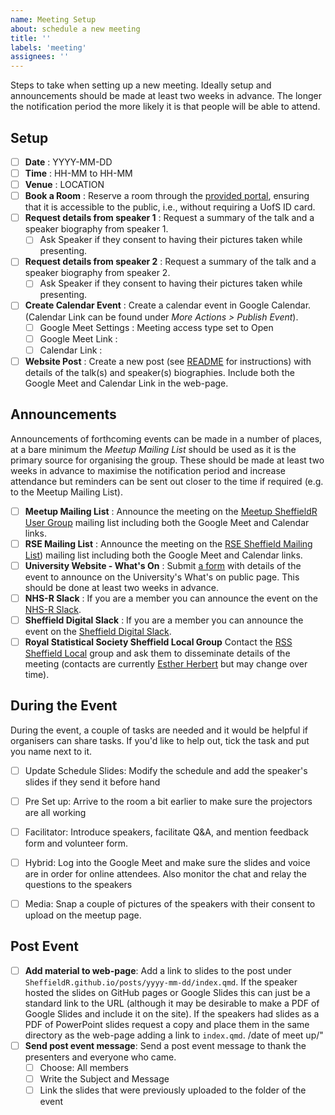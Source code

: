```yaml
---
name: Meeting Setup
about: schedule a new meeting
title: ''
labels: 'meeting'
assignees: ''
---
```


Steps to take when setting up a new meeting. Ideally setup and announcements should be made at least two weeks in
advance. The longer the notification period the more likely it is that people will be able to attend.

## Setup

+ [ ] **Date** : YYYY-MM-DD
+ [ ] **Time** : HH-MM to HH-MM
+ [ ] **Venue** : LOCATION
+ [ ] **Book a Room** : Reserve a room through the [provided
      portal](https://staff.sheffield.ac.uk/it-services/room-bookings/process), ensuring that it is accessible to the public, i.e., without requiring a UofS ID card.
+ [ ] **Request details from speaker 1** : Request a summary of the talk and a speaker biography from speaker 1.
  + [ ] Ask Speaker if they consent to having their pictures taken while presenting.
+ [ ] **Request details from speaker 2** : Request a summary of the talk and a speaker biography from speaker 2.
  + [ ] Ask Speaker if they consent to having their pictures taken while presenting.
+ [ ] **Create Calendar Event** : Create a calendar event in Google Calendar. (Calendar Link can be found under _More Actions > Publish  Event_).
  + [ ] Google Meet Settings : Meeting access type set to Open
  + [ ] Google Meet Link :
  + [ ] Calendar Link :
+ [ ] **Website Post** : Create a new post (see [README](https://github.com/SheffieldR/SheffieldR.github.io) for
      instructions) with details of the talk(s) and speaker(s) biographies. Include both the Google Meet and Calendar Link in the web-page.

## Announcements

Announcements of forthcoming events can be made in a number of places, at a bare minimum the _Meetup Mailing List_
should be used as it is the primary source for organising the group. These should be made at least two weeks in advance
to maximise the notification period and increase attendance but reminders can be sent out closer to the time if required
(e.g. to the Meetup Mailing List).

+ [ ] **Meetup Mailing List** : Announce the meeting on the [Meetup SheffieldR User Group](https://www.meetup.com/sheffieldr-sheffield-r-users-group/) mailing list including both the Google Meet and Calendar links.
+ [ ] **RSE Mailing List** : Announce the meeting on the [RSE Sheffield Mailing
      List](https://groups.google.com/a/sheffield.ac.uk/g/RSE-group)) mailing list including both the Google Meet and Calendar links.
+ [ ] **University Website - What's On** : Submit [a form]( https://www.sheffield.ac.uk/whatson/submit ) with details of the event to announce on the University's What's on public page. This should be done at least two weeks in advance.
+ [ ] **NHS-R Slack** : If you are a member you can announce the event on the [NHS-R
      Slack](https://nhsrcommunity.slack.com/).
+ [ ] **Sheffield Digital Slack** : If you are a member you can announce the event on the [Sheffield Digital Slack](https://sheffield.digital/slack).
+ [ ] **Royal Statistical Society Sheffield Local Group** Contact the [RSS Sheffield Local](https://rss.org.uk/membership/rss-groups-and-committees/groups/sheffield/) group and ask them to disseminate details of the meeting (contacts are currently [Esther Herbert](mailto:e.herbert@sheffield.ac.uk) but may change over time).

## During the Event

During the event, a couple of tasks are needed and it would be helpful if organisers can share tasks. If you'd like to help out, tick the task and put you name next to it.

+ [ ] Update Schedule Slides: Modify the schedule and add the speaker's slides if they send it before hand
+ [ ] Pre Set up: Arrive to the room a bit earlier to make sure the projectors are all working
+ [ ] Facilitator: Introduce speakers, facilitate Q&A, and mention feedback form and volunteer form.
+ [ ] Hybrid: Log into the Google Meet and make sure the slides and voice are in order for online attendees. Also monitor the chat and relay the questions to the speakers
+ [ ] Media: Snap a couple of pictures of the speakers with their consent to upload on the meetup page.


## Post Event

+ [ ] **Add material to web-page**: Add a link to slides to the post under `SheffieldR.github.io/posts/yyyy-mm-dd/index.qmd`. If the speaker hosted the slides on GitHub pages or Google Slides this can just be a standard link to the URL (although it may be desirable to make a PDF of Google Slides and include it on the site). If the speakers had slides as a PDF of PowerPoint slides request a copy and place them in the same directory as the web-page adding a link to `index.qmd`.
/date of meet up/"
+ [ ] **Send post event message**: Send a post event message to thank the presenters and everyone who came.
  + [ ] Choose: All members
  + [ ] Write the Subject and Message
  + [ ] Link the slides that were previously uploaded to the folder of the event
